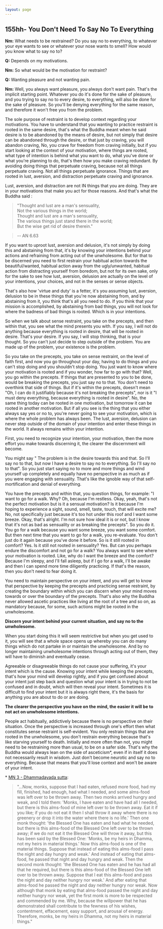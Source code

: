 ```yaml
---
layout: page
---
```



155hh- You Don\'t Need To Say No To Everything
----------------------------------------------

**Nm:** What needs to be restrained? Do you say no to everything, to
whatever your eye wants to see or whatever your nose wants to smell? How
would you know what to say no to?

**Q:** Depends on my motivations.

**Nm:** So what would be the motivation for restraint?

**Q:** Wanting pleasure and not wanting pain.

**Nm:** Well, you always want pleasure, you always don\'t want pain.
That\'s the implicit starting point. Whatever you do it\'s done for the
sake of pleasure, and you trying to say no to every desire, to
everything, will also be done for the sake of pleasure. So you\'ll be
denying everything for the same reason, and therefore it won\'t free you
from the problem.

The sole purpose of restraint is to develop context regarding your
motivations. You have to understand that you wanting to practice
restraint is rooted in the same desire, that\'s what the Buddha meant
when he said desire is to be abandoned by the means of desire, but not
simply that desire can be abandoned through the desire, or that just by
craving, you will abandon craving, No, you crave for freedom from
craving initially, but if you start looking at the context of your
motivation, where things are rooted, what type of intention is behind
what you want to do, what you\'ve done or what you\'re planning to do,
that\'s then how you make craving redundant. By avoiding doing things
that perpetuate craving, because not all things perpetuate craving. Not
all things perpetuate ignorance. Things that are rooted in lust,
aversion, and distraction perpetuate craving and ignorance.

Lust, aversion, and distraction are not IN things that you are doing.
They are in your motivations that make you act for those reasons. And
that\'s what the Buddha said :

> "Thought and lust are a man's sensuality,\
> Not the various things in the world;\
> Thought and lust are a man's sensuality,\
> The various things just stand there in the world;\
> But the wise get rid of desire therein." 

> -- AN 6.63

If you want to uproot lust, aversion and delusion, it\'s not simply by
doing this and abstaining from that, it\'s by knowing your intentions
behind your actions and refraining from acting out of the unwholesome.
But for that to be discerned you need to first restrain your habitual
action towards the beautiful/wanted, habitual action away from the
ugly/unwanted, habitual action from distracting yourself from boredom,
but not for its own sake, only for the sake to see how lust, aversion,
delusion are actually on the level of your intentions, your choices, and
not in the senses or sense objects.

That\'s also how 'virtue and duty' is a fetter, it\'s you assuming lust,
aversion, delusion to be in these things that you\'re now abstaining
from, and by abstaining from it, you think that\'s all you need to do.
If you think that your mission is accomplished, by abstaining from bad
things, you will not look for where the badness of bad things is rooted.
Which is in your intentions.

So when we talk about sense restraint, you take on the precepts, and
then within that, you see what the mind presents you with. If you say, I
will not do anything because everything is rooted in desire, that will
be rooted in desire. That\'s your desire. If you say, I will stop
thinking, that is your thought. So you can\'t just decide to step
outside of the problem. You are made up of the problem, your existence
is the problem.

So you take on the precepts, you take on sense restraint, on the level
of faith first, and now you go throughout your day, having to do things
and you can\'t stop doing and you shouldn\'t stop doing. You just want
to know where your motivation is rooted and if you wonder, how far to go
with that? Well, you go within the precepts. If things that are
presented to you to be done, would be breaking the precepts, you just
say no to that. You don\'t need to overthink that side of things. But if
it\'s within the precepts, doesn\'t mean \"Oh, I can do it justifiably
because it\'s not breaking the precepts\", nor is it \"I must deny
everything, because everything is rooted in desire\". No, the same thing
today can be rooted in one motivation, but tomorrow it can be rooted in
another motivation. But if all you see is the thing that you either
always say yes or no to, you\'re never going to see your motivation,
which is where the whole problem has always been. The lust, aversion,
delusion can never step outside of the domain of your intention and
enter these things in the world. It always remains within your
intention.

First, you need to recognize your intention, your motivation, then the
more effort you make towards discerning it, the clearer the discernment
will become.

You might say \" The problem is in the desire towards this and that. So
I\'ll say no to that, but now I have a desire to say no to everything.
So I\'ll say no to that\". So you just start saying no to more and more
things and wind yourself up completely and equally have no perspective
in as much as if you were engaging with sensuality. That\'s like the
ignoble way of that self-mortification and denial of everything.

You have the precepts and within that, you question things, for example:
\"I want to go for a walk. Why? Oh, because I\'m restless. Okay, yeah,
that\'s not the perfect motivation but is it a sensual motivation? Is it
because I\'m hoping to experience a sight, sound, smell, taste, touch,
that will excite me? No, not specifically just because it\'s too hot
under this roof and I want some breeze. Okay, that\'s alright. I\'m not
sure how ideal it is or not, but I know that it\'s not as bad as
sensuality or as breaking the precepts\". So you do it. You go for a
walk because you want some breeze, you want some comfort. But then next
time that you want to go for a walk, you re-evaluate. You don\'t just do
it again because you\'ve done it before. So is it still rooted in
comfort? Yes. Is it still not rooted in sensuality? Yes. But can you
perhaps endure the discomfort and not go for a walk? You always want to
see where your motivation is rooted. Like, why do I want the breeze and
the comfort? Because I\'m sleepy, and I\'ll fall asleep, but if I go for
a walk, I\'ll be awake and then I can spend more time diligently
practicing. If that\'s the reason, then you don\'t need to fear doing
it.

You need to maintain perspective on your intent, and you will get to
know that perspective by keeping the precepts and practicing sense
restraint, by creating the boundary within which you can discern when
your mind moves towards or over the boundary of the precepts. That\'s
also why the Buddha never allowed ascetic practices like living at the
root of a tree and so on, as mandatory because, for some, such actions
might be rooted in the unwholesome.

**Discern your intent behind your current situation, and say no to the
unwholesome.**

When you start doing this it will seem restrictive but when you get used
to it, you will see that a whole space opens up whereby you can do many
things which do not partake in or maintain the unwholesome. And by no
longer maintaining unwholesome intentions through acting out of them,
they will have to diminish and eventually cease.

Agreeable or disagreeable things do not cause your suffering, it\'s your
intent which is the cause. Knowing your intent while keeping the
precepts, that\'s how your mind will develop rightly, and if you get
confused about your intent just step back and question what your intent
is in trying to not be confused and in doubt, which will then reveal
your intent. Sometimes it is difficult to find your intent but it is
always right there, it\'s the basis for anything you are about to do or
are doing.

**The clearer the perspective you have on the mind, the easier it will
be to not act on unwholesome intentions.**

People act habitually, addictively because there is no perspective on
their situation. Once the perspective is increased through one\'s effort
then what constitutes sense restraint is self-evident. You only restrain
things that are rooted in the unwholesome, you don\'t restrain
everything because that\'s like starving yourself to death. Initially
and more often than not, you might need to be restraining more than
usual, to be on a safer side. That\'s why the Buddha would always lean
on the side of asceticism\*, even if in itself it does not necessarily
result in wisdom. Just don\'t become neurotic and say no to everything.
Because that means that you\'ll lose context and won\'t be aware of your
intent.

\* [MN 3 - Dhammadayada sutta](https://suttacentral.net/mn3):

> "\...Now, monks, suppose that I had eaten, refused more food, had my
> fill, finished, had enough, had what I needed, and some alms-food was
> left over to be thrown away. Then two monks arrived hungry and weak,
> and I told them: 'Monks, I have eaten and have had all I needed, but
> there is this alms-food of mine left over to be thrown away. Eat it if
> you like; if you do not eat it then I shall throw it away where there
> is no greenery or drop it into the water where there is no life.' Then
> one monk thought: 'the Blessed One has eaten and had what he needed,
> but there is this alms-food of the Blessed One left over to be thrown
> away; if we do not eat it the Blessed One will throw it away, but this
> has been said by the Blessed One: 'Monks, be my heirs in Dhamma, not
> my heirs in material things.' Now this alms-food is one of the
> material things. Suppose that instead of eating this alms-food I pass
> the night and day hungry and weak.' And instead of eating that
> alms-food, he passed that night and day hungry and weak. Then the
> second monk thought: 'the Blessed One has eaten and he has had all
> that he required, but there is this alms-food of the Blessed One left
> over to be thrown away. Suppose that I eat this alms-food and pass the
> night and day neither hungry nor weak.' And after eating that
> alms-food he passed the night and day neither hungry nor weak. Now
> although that monk by eating that alms-food passed the night and day
> neither hungry nor weak, yet the first monk is more to be respected
> and commended by me. Why, because the willpower that he has
> demonstrated shall contribute to the fewness of his wishes,
> contentment, effacement, easy support, and arousal of energy.
> Therefore, monks, be my heirs in Dhamma, not my heirs in material
> things."


